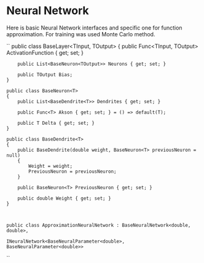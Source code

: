 # Neural Network
Here is basic Neural Network interfaces and specific one for function approximation.
For training was used Monte Carlo method.

``
    public class BaseLayer<TInput, TOutput>
    {
        public Func<TInput, TOutput> ActivationFunction { get; set; }

        public List<BaseNeuron<TOutput>> Neurons { get; set; }

        public TOutput Bias;
    }

    public class BaseNeuron<T>
    {
        public List<BaseDendrite<T>> Dendrites { get; set; }

        public Func<T> Akson { get; set; } = () => default(T);

        public T Delta { get; set; }
    }

    public class BaseDendrite<T>
    {
        public BaseDendrite(double weight, BaseNeuron<T> previousNeuron = null)
        {
            Weight = weight;
            PreviousNeuron = previousNeuron;
        }

        public BaseNeuron<T> PreviousNeuron { get; set; }

        public double Weight { get; set; }
    }
    
    
    
    public class ApproximationNeuralNetwork : BaseNeuralNetwork<double, double>,
                                              INeuralNetwork<BaseNeuralParameter<double>, BaseNeuralParameter<double>>
``

